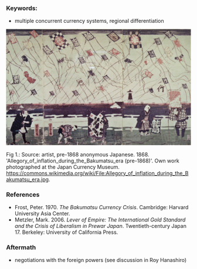 ### Keywords:
* multiple concurrent currency systems, regional differentiation

![allegory of inflation in the bakumatsu 幕末 era](/img_Allegory_of_inflation_during_the_Bakumatsu_era.jpg)

Fig 1.: Source: artist, pre-1868 anonymous Japanese. 1868. 'Allegory_of_inflation_during_the_Bakumatsu_era (pre-1868)'. Own work photographed at the Japan Currency Museum. https://commons.wikimedia.org/wiki/File:Allegory_of_inflation_during_the_Bakumatsu_era.jpg.

### References
* Frost, Peter. 1970. *The Bakumatsu Currency Crisis*. Cambridge: Harvard University Asia Center.
* Metzler, Mark. 2006. *Lever of Empire: The International Gold Standard and the Crisis of Liberalism in Prewar Japan*. Twentieth-century Japan 17. Berkeley: University of California Press.

### Aftermath
* negotiations with the foreign powers (see discussion in Roy Hanashiro)
